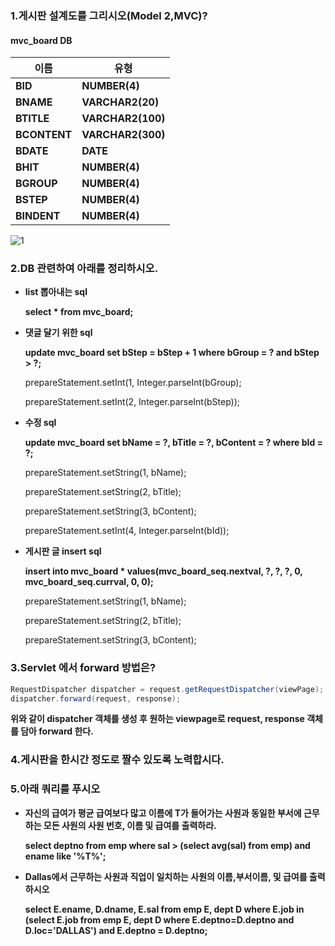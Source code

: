### 1.게시판 설계도를 그리시오(Model 2,MVC)?

#### mvc_board DB

| **이름**     | **유형**          |
| ------------ | ----------------- |
| **BID**      | **NUMBER(4)**     |
| **BNAME**    | **VARCHAR2(20)**  |
| **BTITLE**   | **VARCHAR2(100)** |
| **BCONTENT** | **VARCHAR2(300)** |
| **BDATE**    | **DATE**          |
| **BHIT**     | **NUMBER(4)**     |
| **BGROUP**   | **NUMBER(4)**     |
| **BSTEP**    | **NUMBER(4)**     |
| **BINDENT**  | **NUMBER(4)**     |

![1](C:\Users\jisu\Desktop\1.png)

### 2.DB 관련하여 아래를 정리하시오.

- **list 뽑아내는 sql**

  **select * from mvc_board;**

- **댓글 달기 위한 sql**

  **update mvc_board set bStep = bStep + 1 where bGroup = ? and bStep > ?;**

  prepareStatement.setInt(1, Integer.parseInt(bGroup);

  prepareStatement.setInt(2, Integer.parseInt(bStep));

- **수정 sql**

  **update mvc_board set bName = ?, bTitle = ?, bContent = ? where bId = ?;**

  prepareStatement.setString(1, bName);

  prepareStatement.setString(2, bTitle);

  prepareStatement.setString(3, bContent);

  prepareStatement.setInt(4, Integer.parseInt(bId));

- **게시판 글 insert sql**

  **insert into mvc_board * values(mvc_board_seq.nextval, ?, ?, ?, 0, mvc_board_seq.currval, 0, 0);**

  prepareStatement.setString(1, bName);

  prepareStatement.setString(2, bTitle);

  prepareStatement.setString(3, bContent);

### **3.Servlet 에서 forward 방법은?**

```java
RequestDispatcher dispatcher = request.getRequestDispatcher(viewPage);
dispatcher.forward(request, response);
```

**위와 같이 dispatcher 객체를 생성 후 원하는 viewpage로 request, response 객체를 담아 forward 한다.**



### **4.게시판을 한시간 정도로 짤수 있도록 노력합시다.**
### **5.아래 쿼리를 푸시오**

- **자신의 급여가 평균 급여보다 많고 이름에 T가 들어가는 사원과 동일한 부서에 근무하는 모든 사원의 사원 번호, 이름 및 급여를 출력하라.**

  **select deptno from emp where sal > (select avg(sal) from emp) and ename like '%T%';**

- **Dallas에서 근무하는 사원과 직업이 일치하는 사원의 이름,부서이름, 및 급여를 출력하시오**

  **select E.ename, D.dname, E.sal from emp E, dept D where E.job in (select E.job from emp E, dept D where E.deptno=D.deptno and D.loc='DALLAS') and E.deptno = D.deptno;**

